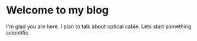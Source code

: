 # Welcome to my blog

I'm glad you are here. I plan to talk about optical cable.
Lets start something scientific.
